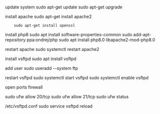   update system
sudo apt-get update 
sudo apt-get upgrade

  install apache
sudo apt-get install apache2
  
        sudo apt-get install openssl
    
  install php8
sudo apt install software-properties-common
sudo add-apt-repository ppa:ondrej/php
sudo apt install php8.0 libapache2-mod-php8.0
  
  restart apache
sudo systemctl restart apache2
  
  install vsftpd
sudo apt install vsftpd
  
  add user
sudo useradd --system ftp

  restart vsftpd
sudo systemctl start vsftpd
sudo systemctl enable vsftpd
  
  open ports firewall
  
sudo ufw allow 20/tcp
sudo ufw allow 21/tcp
sudo ufw status
  
  
  /etc/vsftpd.conf
   sudo service vsftpd reload
